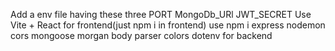 Add a env file having these three 
PORT
MongoDb_URl
JWT_SECRET
Use Vite + React for frontend(just npm i in frontend)
use npm i express nodemon cors mongoose morgan body parser colors dotenv  for backend
